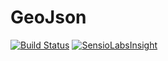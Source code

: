 # GeoJson

[![Build Status](https://semaphoreci.com/api/v1/dmandrade/geojson/branches/master/badge.png)](https://semaphoreci.com/dmandrade/geojson)
[![SensioLabsInsight](https://insight.sensiolabs.com/projects/e2e98fee-b6fd-4d7b-8799-2f7a7cb595c2/mini.png)](https://insight.sensiolabs.com/projects/e2e98fee-b6fd-4d7b-8799-2f7a7cb595c2)

